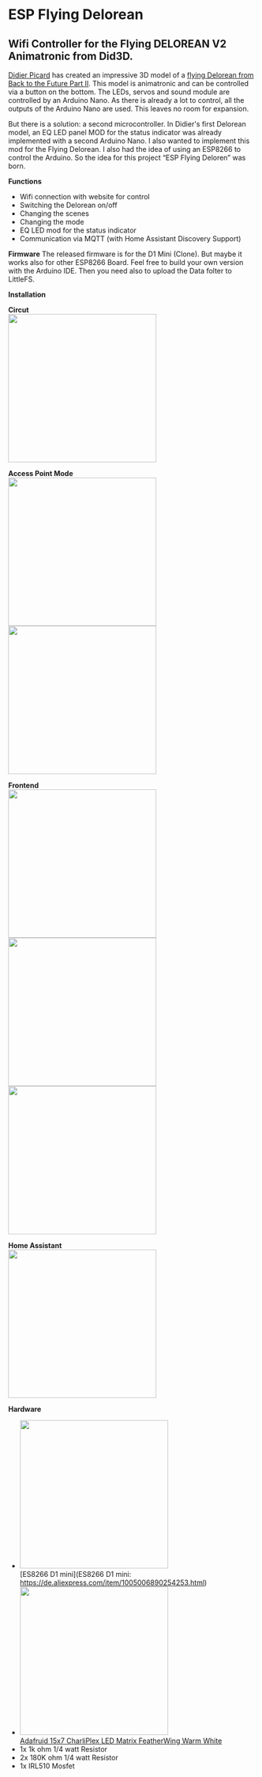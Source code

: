 # ESP Flying Delorean
## Wifi Controller for the Flying DELOREAN V2 Animatronic from Did3D.

[Didier Picard](https://www.did3d.fr) has created an impressive 3D model of a [flying Delorean from Back to the Future Part II](https://www.cgtrader.com/3d-print-models/miniatures/vehicles/flying-delorean-v2-hq-1-8-scale-530mm-3d-print-model).
This model is animatronic and can be controlled via a button on the bottom. The LEDs, servos and sound module are controlled by an Arduino Nano. As there is already a lot to control, all the outputs of the Arduino Nano are used. This leaves no room for expansion.

But there is a solution: a second microcontroller.
In Didier's first Delorean model, an EQ LED panel MOD for the status indicator was already implemented with a second Arduino Nano. I also wanted to implement this mod for the Flying Delorean. I also had the idea of using an ESP8266 to control the Arduino. So the idea for this project “ESP Flying Deloren” was born.

**Functions**
- Wifi connection with website for control 
- Switching the Delorean on/off
- Changing the scenes
- Changing the mode
- EQ LED mod for the status indicator
- Communication via MQTT (with Home Assistant Discovery Support)

**Firmware**
The released firmware is for the D1 Mini (Clone). But maybe it works also for other ESP8266 Board.
Feel free to build your own version with the Arduino IDE. Then you need also to upload the Data folter to LittleFS.

**Installation**


**Circut**
<br><img src="/images/circuit_diagram.png" width="300">

**Access Point Mode**
<br><img src="/images/Screenshot_20250416_210753_Chrome.jpg" width="300">
<img src="/images/Screenshot_20250416_210802_Chrome.jpg" width="300">

**Frontend**
<br><img src="/images/Screenshot_20250416_210002_Chrome.jpg" width="300">
<img src="/images/Screenshot_20250416_210016_Chrome.jpg" width="300">
<img src="/images/Screenshot_20250416_210028_Chrome.jpg" width="300">

**Home Assistant**
<br><img src="/images/Screenshot_20250417_094744_Home Assistant.jpg" width="300">

**Hardware**
- <img src="/images/D1MiniNodeMCU.png" width="300"><br>[ES8266 D1 mini](ES8266 D1 mini: https://de.aliexpress.com/item/1005006890254253.html)
- <img src="/images/AdafruitCharliePlex.jpg" width="300"><br>[Adafruid 15x7 CharliPlex LED Matrix FeatherWing Warm White](https://www.berrybase.de/adafruit-15x7-charlieplex-led-matrix-featherwing-warmweiss)
- 1x 1k ohm 1/4 watt Resistor
- 2x 180K ohm 1/4 watt Resistor
- 1x IRL510 Mosfet
